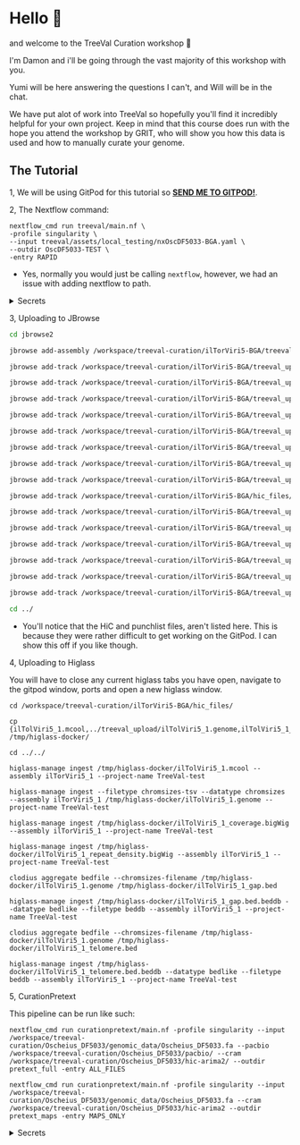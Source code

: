 
# Hello :wave:

and welcome to the TreeVal Curation workshop :clap:

I'm Damon and i'll be going through the vast majority of this workshop with you.

Yumi will be here answering the questions I can't, and Will will be in the chat.

We have put alot of work into TreeVal so hopefully you'll find it incredibly helpful for your own project. Keep in mind that this course does run with the hope you attend the workshop by GRIT, who will show you how this data is used and how to manually curate your genome.

## The Tutorial

1, We will be using GitPod for this tutorial so [**SEND ME TO GITPOD!**](https://gitpod.io/#https://github.com/BGAcademy23/treeval-curation).

2, The Nextflow command:

```
nextflow_cmd run treeval/main.nf \
-profile singularity \
--input treeval/assets/local_testing/nxOscDF5033-BGA.yaml \
--outdir OscDF5033-TEST \
-entry RAPID
```

  - Yes, normally you would just be calling `nextflow`, however, we had an issue with adding nextflow to path.

<details>
<summary>Secrets</summary>
	Shhh... Nextflow won't actually run here, but this is an exercise in showing you how little you need to do to get it running
</details>

3, Uploading to JBrowse

```bash
cd jbrowse2

jbrowse add-assembly /workspace/treeval-curation/ilTorViri5-BGA/treeval_upload/ilTolViri5_1.fa -a ilTor --load copy

jbrowse add-track /workspace/treeval-curation/ilTorViri5-BGA/treeval_upload/ilTolViri5_1_ancestral.bigBed -a ilTor -n ancestral_busco --category Busco --load copy

jbrowse add-track /workspace/treeval-curation/ilTorViri5-BGA/treeval_upload/ilTolViri5_1_buscogene.bigBed -a ilTor -n standard_busco --category Busco --load copy

jbrowse add-track /workspace/treeval-curation/ilTorViri5-BGA/treeval_upload/ilTolViri5_1_selfcomp.bigBed -a ilTor -n selfcomp --category selfcomp --load copy

jbrowse add-track /workspace/treeval-curation/ilTorViri5-BGA/treeval_upload/telo_ilTolViri5_1.bed.gz -a ilTor -n telomere --category Alignments --load copy

jbrowse add-track /workspace/treeval-curation/ilTorViri5-BGA/treeval_upload/gap_ilTolViri5_1.bed.gz -a ilTor -n gap --category Alignments --load copy

jbrowse add-track /workspace/treeval-curation/ilTorViri5-BGA/treeval_upload/BSPQI.bigBed -a ilTor -n BSPQI --category Enzymes_Digest --load copy

jbrowse add-track /workspace/treeval-curation/ilTorViri5-BGA/treeval_upload/BSSSI.bigBed -a ilTor -n BSSSI --category Enzymes_Digest --load copy

jbrowse add-track /workspace/treeval-curation/ilTorViri5-BGA/treeval_upload/DLE1.bigBed -a ilTor -n DLE1 --category Enzymes_Digest --load copy

jbrowse add-track /workspace/treeval-curation/ilTorViri5-BGA/hic_files/ilTolViri5_1.hic -a ilTor -n HIC --category Mapping --load copy

jbrowse add-track /workspace/treeval-curation/ilTorViri5-BGA/treeval_upload/DanausPlexippus.Dpv3_pep.gff.gz -a ilTor -n DanPlexPeptide --category Alignments --load copy

jbrowse add-track /workspace/treeval-curation/ilTorViri5-BGA/treeval_upload/DanausPlexippus.Dpv3_cdna.bigBed -a ilTor -n DanPlexCDNA --category Alignments --load copy

jbrowse add-track /workspace/treeval-curation/ilTorViri5-BGA/treeval_upload/DanausPlexippus.Dpv3_cds.bigBed -a ilTor -n DanPlexCDS --category Alignments --load copy

jbrowse add-track /workspace/treeval-curation/ilTorViri5-BGA/treeval_upload/DanausPlexippus.Dpv3_rna.bigBed -a ilTor -n DanPlexRNA --category Alignments --load copy

jbrowse add-track /workspace/treeval-curation/ilTorViri5-BGA/treeval_upload/MelitaeaCinxia.ilMelCinx1_pep.gff.gz -a ilTor -n MelCinPEP --category Alignments --load copy

jbrowse add-track /workspace/treeval-curation/ilTorViri5-BGA/treeval_upload/HeliconiusMelpomene.ASM31383v2_cdna.bigBed -a ilTor -n HelMelPEP --category Alignments --load copy

cd ../
```
  - You'll notice that the HiC and punchlist files, aren't listed here. This is because they were rather difficult to get working on the GitPod. I can show this off if you like though.

4, Uploading to Higlass

You will have to close any current higlass tabs you have open, navigate to the gitpod window, ports and open a new higlass window.

```
cd /workspace/treeval-curation/ilTorViri5-BGA/hic_files/

cp {ilTolViri5_1.mcool,../treeval_upload/ilTolViri5_1.genome,ilTolViri5_1_coverage.bigWig,ilTolViri5_1_repeat_density.bigWig,ilTolViri5_1_gap.bed,ilTolViri5_1_telomere.bed} /tmp/higlass-docker/

cd ../../

higlass-manage ingest /tmp/higlass-docker/ilTolViri5_1.mcool --assembly ilTorViri5_1 --project-name TreeVal-test

higlass-manage ingest --filetype chromsizes-tsv --datatype chromsizes --assembly ilTorViri5_1 /tmp/higlass-docker/ilTolViri5_1.genome --project-name TreeVal-test

higlass-manage ingest /tmp/higlass-docker/ilTolViri5_1_coverage.bigWig --assembly ilTorViri5_1 --project-name TreeVal-test

higlass-manage ingest /tmp/higlass-docker/ilTolViri5_1_repeat_density.bigWig --assembly ilTorViri5_1 --project-name TreeVal-test

clodius aggregate bedfile --chromsizes-filename /tmp/higlass-docker/ilTolViri5_1.genome /tmp/higlass-docker/ilTolViri5_1_gap.bed 

higlass-manage ingest /tmp/higlass-docker/ilTolViri5_1_gap.bed.beddb --datatype bedlike --filetype beddb --assembly ilTorViri5_1 --project-name TreeVal-test

clodius aggregate bedfile --chromsizes-filename /tmp/higlass-docker/ilTolViri5_1.genome /tmp/higlass-docker/ilTolViri5_1_telomere.bed

higlass-manage ingest /tmp/higlass-docker/ilTolViri5_1_telomere.bed.beddb --datatype bedlike --filetype beddb --assembly ilTorViri5_1 --project-name TreeVal-test
```

5, CurationPretext

This pipeline can be run like such:

```
nextflow_cmd run curationpretext/main.nf -profile singularity --input /workspace/treeval-curation/Oscheius_DF5033/genomic_data/Oscheius_DF5033.fa --pacbio /workspace/treeval-curation/Oscheius_DF5033/pacbio/ --cram /workspace/treeval-curation/Oscheius_DF5033/hic-arima2/ --outdir pretext_full -entry ALL_FILES
```

```
nextflow_cmd run curationpretext/main.nf -profile singularity --input /workspace/treeval-curation/Oscheius_DF5033/genomic_data/Oscheius_DF5033.fa --cram /workspace/treeval-curation/Oscheius_DF5033/hic-arima2 --outdir pretext_maps -entry MAPS_ONLY
```
<details>
<summary>Secrets</summary>
	Shhh... Nextflow won't actually run here, but this is an exercise in showing you how little you need to do to get it running
</details>

